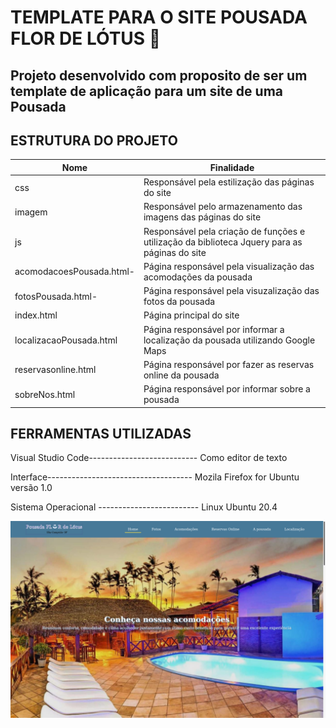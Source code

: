 # TEMPLATE PARA O SITE POUSADA FLOR DE LÓTUS 🌷

## Projeto desenvolvido com proposito de ser um template de aplicação para um site de uma Pousada



## ESTRUTURA DO PROJETO 

| Nome                         	| Finalidade       	                                                                                        | 
|------------------------------	|---------------------------------------------------------------------------------------------------------- |
| css                            | Responsável pela estilização das páginas do site                                                          |
| imagem                         | Responsável pelo armazenamento das imagens das páginas do site                                            |
| js                             | Responsável pela criação de funções e utilização da biblioteca Jquery para as páginas do site             |
| acomodacoesPousada.html-       | Página responsável pela visualização das acomodações da pousada                                           |
| fotosPousada.html-             | Página responsável pela visuzalização das fotos da pousada                                                |
| index.html                     | Página principal do site                                                                                  |
| localizacaoPousada.html        | Página responsável por informar a localização da pousada utilizando Google Maps                           |
| reservasonline.html            | Página responsável por fazer as reservas online da pousada                                                |
| sobreNos.html                  | Página responsável por informar sobre a pousada                                                            |


## FERRAMENTAS UTILIZADAS

Visual Studio Code--------------------------- Como editor de texto

Interface------------------------------------ Mozila Firefox for Ubuntu versão 1.0

Sistema Operacional ------------------------- Linux Ubuntu 20.4



 ![Pousada](imagem/pousada.png)
